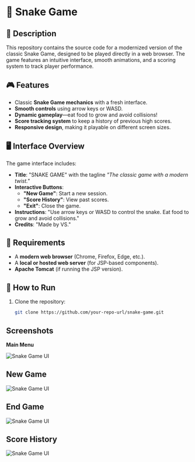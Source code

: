 # 🐍 Snake Game

## 📌 Description
This repository contains the source code for a modernized version of the classic Snake Game, designed to be played directly in a web browser. The game features an intuitive interface, smooth animations, and a scoring system to track player performance.

## 🎮 Features
- Classic **Snake Game mechanics** with a fresh interface.
- **Smooth controls** using arrow keys or WASD.
- **Dynamic gameplay**—eat food to grow and avoid collisions!
- **Score tracking system** to keep a history of previous high scores.
- **Responsive design**, making it playable on different screen sizes.

## 🖥️ Interface Overview
The game interface includes:
- **Title**: "SNAKE GAME" with the tagline *"The classic game with a modern twist."*
- **Interactive Buttons**:
  - **"New Game"**: Start a new session.
  - **"Score History"**: View past scores.
  - **"Exit"**: Close the game.
- **Instructions**: "Use arrow keys or WASD to control the snake. Eat food to grow and avoid collisions."
- **Credits**: "Made by VS."

## 🔧 Requirements
- A **modern web browser** (Chrome, Firefox, Edge, etc.).
- A **local or hosted web server** (for JSP-based components).
- **Apache Tomcat** (if running the JSP version).

## 🚀 How to Run
1. Clone the repository:
   ```bash
   git clone https://github.com/your-repo-url/snake-game.git
##  Screenshots 
**Main Menu**

![Snake Game UI](web/Snake_game_pics/Screenshot_5.png)

## New Game 

![Snake Game UI](web/Snake_game_pics/Screenshot_2.png) 

## End Game 

![Snake Game UI](web/Snake_game_pics/Screenshot_3.png)

## Score History

![Snake Game UI](web/Snake_game_pics/Screenshot_4.png)

